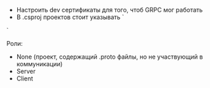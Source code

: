 - Настроить dev сертификаты для того, чтоб GRPC мог работать
- В .csproj проектов стоит указывать 
`
<ItemGroup>
    <Protobuf Include="<Путь_к_proto_файлу>" GrpcServices="<Роль_проекта>" />
</ItemGroup>
`

Роли:
- None (проект, содержащий .proto файлы, но не участвующий в коммуникации)
- Server
- Client
